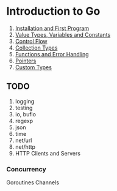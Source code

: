 # Introduction to Go

1. [Installation and First Program](0)
1. [Value Types, Variables and Constants](1)
1. [Control Flow](2)
1. [Collection Types](3)
1. [Functions and Error Handling](4)
1. [Pointers](5)
1. [Custom Types](6)

## TODO

1. logging
1. testing
1. io, bufio
1. regexp
1. json
1. time
1. net/url
1. net/http
1. HTTP Clients and Servers

### Concurrency

Goroutines
Channels
